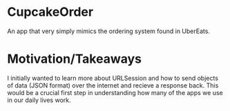 # CupcakeOrder
An app that very simply mimics the ordering system found in UberEats.

# Motivation/Takeaways
I initially wanted to learn more about URLSession and how to send objects of data (JSON format)
over the internet and recieve a response back. This would be a crucial first step in understanding
how many of the apps we use in our daily lives work.



